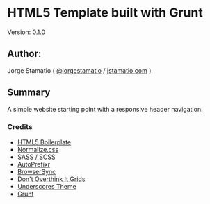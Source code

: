 # HTML5 Template built with Grunt

Version: 0.1.0

## Author:

Jorge Stamatio ( [@jorgestamatio](http://twitter.com/jorgestamatio) / [jstamatio.com](http://jstamatio.com) )

## Summary

A simple website starting point with a responsive header navigation.




### Credits

* [HTML5 Boilerplate](http://html5boilerplate.com)
* [Normalize.css](http://necolas.github.com/normalize.css)
* [SASS / SCSS](http://sass-lang.com/)
* [AutoPrefixr](https://github.com/ai/autoprefixer)
* [BrowserSync](https://github.com/shakyShane/browser-sync)
* [Don't Overthink It Grids](css-tricks.com/dont-overthink-it-grids/)
* [Underscores Theme](https://github.com/Automattic/_s)
* [Grunt](http://gruntjs.com/)
